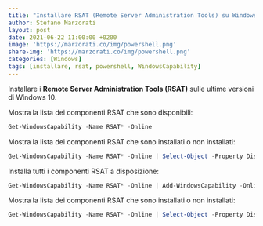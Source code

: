 ```yaml
---
title: "Installare RSAT (Remote Server Administration Tools) su Windows 10 con PowerShell"
author: Stefano Marzorati
layout: post
date: 2021-06-22 11:00:00 +0200
image: 'https://marzorati.co/img/powershell.png'
share-img: 'https://marzorati.co/img/powershell.png'
categories: [Windows]
tags: [installare, rsat, powershell, WindowsCapability]
---
```

Installare i **Remote Server Administration Tools (RSAT)** sulle ultime versioni di Windows 10.

Mostra la lista dei componenti RSAT che sono disponibili:
~~~powershell
Get-WindowsCapability -Name RSAT* -Online
~~~

Mostra la lista dei componenti RSAT che sono installati o non installati:   
~~~powershell
Get-WindowsCapability -Name RSAT* -Online | Select-Object -Property DisplayName, State
~~~

Installa tutti i componenti RSAT a disposizione:   
~~~powershell
Get-WindowsCapability -Name RSAT* -Online | Add-WindowsCapability -Online
~~~

Mostra la lista dei componenti RSAT che sono installati o non installati:   
~~~powershell
Get-WindowsCapability -Name RSAT* -Online | Select-Object -Property DisplayName, State
~~~